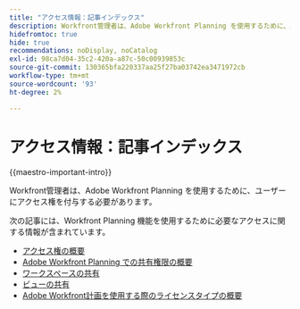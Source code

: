 ```yaml
---
title: "アクセス情報：記事インデックス"
description: Workfront管理者は、Adobe Workfront Planning を使用するために、ユーザーにアクセス権を付与する必要があります。 次の記事には、Workfront Planning を使用する際に必要となるアクセスに関する情報が含まれています。
hidefromtoc: true
hide: true
recommendations: noDisplay, noCatalog
exl-id: 98ca7d04-35c2-420a-a87c-50c00939853c
source-git-commit: 130365bfa220337aa25f27ba03742ea3471972cb
workflow-type: tm+mt
source-wordcount: '93'
ht-degree: 2%

---
```


# アクセス情報：記事インデックス

{{maestro-important-intro}}

Workfront管理者は、Adobe Workfront Planning を使用するために、ユーザーにアクセス権を付与する必要があります。

次の記事には、Workfront Planning 機能を使用するために必要なアクセスに関する情報が含まれています。

* [アクセス権の概要](../access/access-overview.md)
* [Adobe Workfront Planning での共有権限の概要](/help/quicksilver/maestro/access/sharing-permissions-overview.md)
* [ワークスペースの共有](/help/quicksilver/maestro/access/share-workspaces.md)
* [ビューの共有](/help/quicksilver/maestro/access/share-views.md)
* [Adobe Workfront計画を使用する際のライセンスタイプの概要](/help/quicksilver/maestro/access/license-type-overview.md)


